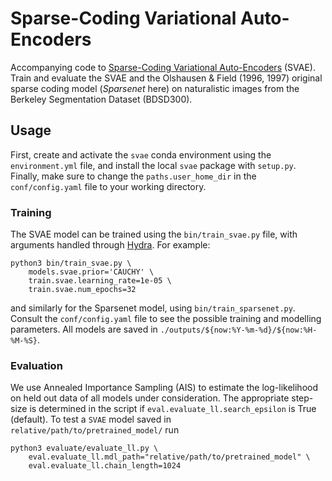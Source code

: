 # Sparse-Coding Variational Auto-Encoders

Accompanying code to [Sparse-Coding Variational Auto-Encoders](https://www.biorxiv.org/content/10.1101/399246v2#:~:text=The%20sparse%2Dcoding%20variational%20auto,by%20a%20deep%20neural%20network.) (SVAE). 
Train and evaluate the SVAE and the Olshausen & Field (1996, 1997) original sparse coding model (*Sparsenet* here) on naturalistic images from the Berkeley Segmentation Dataset (BDSD300). 

## Usage

First, create and activate the `svae` conda environment using the `environment.yml` file, and install the local `svae` package with `setup.py`. Finally, make sure to change the `paths.user_home_dir` in the `conf/config.yaml` file to your working directory.

### Training

The SVAE model can be trained using the `bin/train_svae.py` file, with arguments handled through [Hydra](https://hydra.cc/docs/intro/). For example:
```
python3 bin/train_svae.py \
    models.svae.prior='CAUCHY' \
    train.svae.learning_rate=1e-05 \
    train.svae.num_epochs=32
```
and similarly for the Sparsenet model, using `bin/train_sparsenet.py`. Consult the `conf/config.yaml` file to see the possible training and modelling parameters. All models are saved in `./outputs/${now:%Y-%m-%d}/${now:%H-%M-%S}`.

### Evaluation

We use Annealed Importance Sampling (AIS) to estimate the log-likelihood on held out data of all models under consideration. The appropriate step-size is determined in the script if `eval.evaluate_ll.search_epsilon` is True (default). To test a `SVAE` model saved in `relative/path/to/pretrained_model/` run 
```
python3 evaluate/evaluate_ll.py \
    eval.evaluate_ll.mdl_path="relative/path/to/pretrained_model" \
    eval.evaluate_ll.chain_length=1024
```
